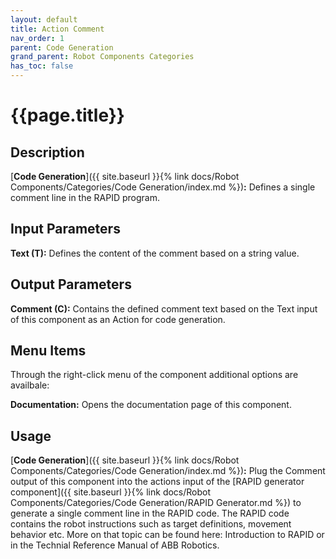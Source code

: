 ```yaml
---
layout: default
title: Action Comment
nav_order: 1
parent: Code Generation
grand_parent: Robot Components Categories
has_toc: false
---
```


# **{{page.title}}**

## **Description**

[**Code Generation**]({{ site.baseurl }}{% link docs/Robot Components/Categories/Code Generation/index.md %})**:** Defines a single comment line in the RAPID program.

## **Input Parameters**

**Text (T):** Defines the content of the comment based on a string value.

## **Output Parameters**

**Comment (C):** Contains the defined comment text based on the Text input of this component as an Action for code generation.

## **Menu Items**

Through the right-click menu of the component additional options are availbale:

**Documentation:** Opens the documentation page of this component.

## **Usage**

[**Code Generation**]({{ site.baseurl }}{% link docs/Robot Components/Categories/Code Generation/index.md %})**:** Plug the Comment output of this component into the actions input of the [RAPID generator component]({{ site.baseurl }}{% link docs/Robot Components/Categories/Code Generation/RAPID Generator.md %}) to generate a single comment line in the RAPID code. The RAPID code contains the robot instructions such as target definitions, movement behavior etc. More on that topic can be found here: Introduction to RAPID or in the Technial Reference Manual of ABB Robotics.